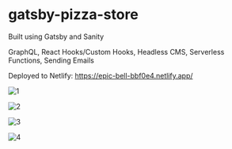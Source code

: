# gatsby-pizza-store
Built using Gatsby and Sanity

GraphQL, React Hooks/Custom Hooks, Headless CMS, Serverless Functions, Sending Emails

Deployed to Netlify: https://epic-bell-bbf0e4.netlify.app/

![1](https://user-images.githubusercontent.com/66824231/129949528-ac62eb63-d234-468a-9659-eb7eb66489d3.jpg)

![2](https://user-images.githubusercontent.com/66824231/129949545-c3885d92-df68-4406-a8c2-dee08deed77f.jpg)

![3](https://user-images.githubusercontent.com/66824231/129949560-975a8526-9e13-4ea4-af46-194455e1751d.jpg)

![4](https://user-images.githubusercontent.com/66824231/129949567-c159dda5-0bc8-4523-909b-50c6b29cfbe3.jpg)
